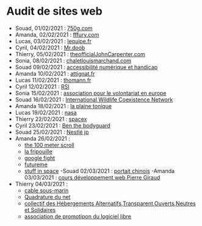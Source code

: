 # Audit de sites web 

- Souad, 01/02/2021 : [750g.com](https://www.750g.com)
- Amanda, 02/02/2021 : [fffury.com](https://www.fffury.com)
- Lucas, 03/02/2021 : [lequipe.fr](https://www.lequipe.fr/)
- Cyril, 04/02/2021 : [Mr.doob](https://mrdoob.com/#/92/google_gravity)
- Thierry, 05/02/2021 : [theofficialJohnCarpenter.com](https://theofficialjohncarpenter.com/)
- Sonia, 08/02/2021 : [chaletlouismarchand.com](http://www.chaletlouismarchand.com/)
- Souad 09/02/2021 : [accessibilité numérique et handicap](https://disic.github.io/guide-decideur/1-accessibilite_numerique.html#main)
- Amanda 10/02/2021 : [attignat.fr](https://www.attignat.fr)
- Lucas 11/02/2021 : [thomann.fr](https://www.thomann.de)
- Cyril 12/02/2021 : [RSI](https://robertsspaceindustries.com/)
- Sonia 15/02/2021 : [association pour le volontariat en europe](http://ave-europe.org/wordpress/)
- Souad  16/02/2021 : [International Wildlife Coexistence Network](https://wildlifecoexistence.org/)
- Amanda 18/02/2021 : [la plaine tonique](https://www.laplainetonique.com/)
- Lucas 19/02/2021 : [nasa](https://www.nasa.gov/)
- Thierry 22/02/2021 : [spacex](https://www.spacex.com/)
- Cyril 23/02/2021 : [Ben the bodyguard](https://benthebodyguard.com/)
- Souad 25/02/2021 : [Nestlé jp](https://shop.nestle.jp/front/contents/machine/ics/)
- Amanda 26/02/2021 :
	- [the 100 meter scroll](https://the100meterscroll.com/)
	- [la fripouille](https://www.lafripouille.fr/) 
	- [google fight](https://www.googlefight.fr/)
	- [futureme](https://www.futureme.org/)
	- [stuff in space](http://stuffin.space/?intldes=1988-053B)
-Souad 02/03/2021 : [portait chinois](https://wwww.portrait-chinois.com/)
-Amanda 03/03/2021 : [cours développement web Pierre Giraud](https://wwww.pierre-giraud.com/)
- Thierry 04/03/2021 : 
	- [cable sous-marin](https://wwww.submarinecablemap.com)
	- [Quadrature du net](https://wwww.laquadrature.net)
	- [collectif des Hébergements Alternatifs,Transparent,Ouverts,Neutres et Solidaires](chatons.org)
	- [association de promotipon du logiciel libre](https://wwww.framasoft.org) 
